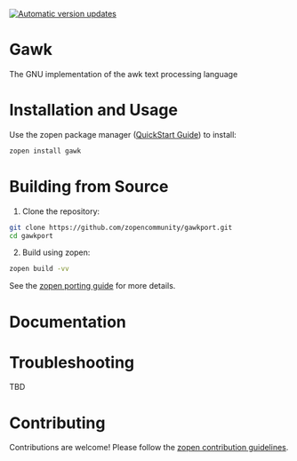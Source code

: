 [![Automatic version updates](https://github.com/ZOSOpenTools/gawkport/actions/workflows/bump.yml/badge.svg)](https://github.com/ZOSOpenTools/gawkport/actions/workflows/bump.yml)

# Gawk

The GNU implementation of the awk text processing language

# Installation and Usage

Use the zopen package manager ([QuickStart Guide](https://zopen.community/#/Guides/QuickStart)) to install:
```bash
zopen install gawk
```

# Building from Source

1. Clone the repository:
```bash
git clone https://github.com/zopencommunity/gawkport.git
cd gawkport
```
2. Build using zopen:
```bash
zopen build -vv
```

See the [zopen porting guide](https://zopen.community/#/Guides/Porting) for more details.

# Documentation


# Troubleshooting
TBD

# Contributing
Contributions are welcome! Please follow the [zopen contribution guidelines](https://github.com/zopencommunity/meta/blob/main/CONTRIBUTING.md).
